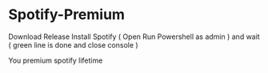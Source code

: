 # Spotify-Premium
Download Release Install Spotify ( Open Run Powershell as admin )
and wait ( green line is done and close console )

You premium spotify lifetime
